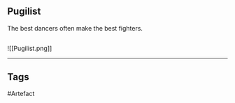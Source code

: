 ## Pugilist
The best dancers often make the best fighters.
## 
![[Pugilist.png]]

---
## Tags
#Artefact